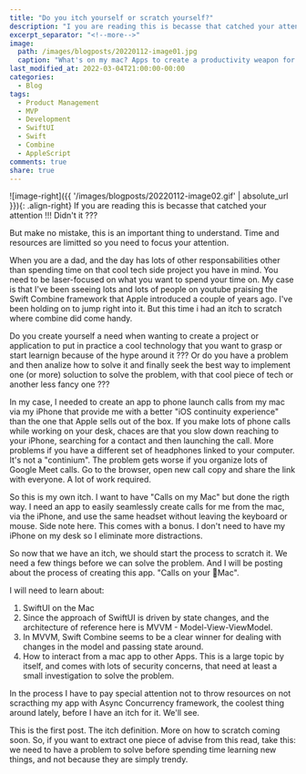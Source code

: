 ```yaml
---
title: "Do you itch yourself or scratch yourself?"
description: "I you are reading this is becasse that catched your attention !!! Didn't it ??? You need to have a problem to solve before spending time learning new things, and not because they are simply trendy."
excerpt_separator: "<!--more-->"
image: 
  path: /images/blogposts/20220112-image01.jpg
  caption: "What's on my mac? Apps to create a productivity weapon for work, and personal side-projects "
last_modified_at: 2022-03-04T21:00:00-00:00
categories:
  - Blog
tags:
  - Product Management
  - MVP
  - Development
  - SwiftUI
  - Swift
  - Combine
  - AppleScript
comments: true
share: true
---
```

![image-right]({{ '/images/blogposts/20220112-image02.gif' | absolute_url }}){: .align-right} If you are reading this is becasse that catched your attention !!! Didn't it ??? 

But make no mistake, this is an important thing to understand. Time and resources are limitted so you need to focus your attention.

When you are a dad, and the day has lots of other responsabilities other than spending time on that cool tech side project you have in mind. You need to be laser-focused on what you want to spend your time on. My case is that I've been sseeing lots and lots of people on youtube praising the Swift Combine framework that Apple introduced a couple of years ago. I've been holding on to jump right into it. But this time i had an itch to scratch where combine did come handy.

<!--more-->

Do you create yourself a need when wanting to create a project or application to put in practice a cool technology that you want to grasp or start learnign because of the hype around it ??? Or do you have a problem and then analize how to solve it and finally seek the best way to implement one (or more) soluction to solve the problem, with that cool piece of tech or another less fancy one ??? 

In my case, I needed to create an app to phone launch calls from my mac via my iPhone that provide me with a better "iOS continuity experience" than the one that Apple sells out of the box. If you make lots of phone calls while working on your desk, chaces are that you slow down reaching to your iPhone, searching for a contact and then launching the call. More problems if you have a different set of headphones linked to your computer. It's not a "continium". The problem gets worse if you organize lots of Google Meet calls. Go to the browser, open new call copy and share the link with everyone. A lot of work required.

So this is my own itch. I want to have "Calls on my Mac" but done the rigth way. I need an app to easily seamlessly create calls for me from the mac, via the iPhone, and use the same headset without leaving the keyboard or mouse. Side note here. This comes with a bonus. I don't need to have my iPhone on my desk so I eliminate more distractions.

So now that we have an itch, we should start the process to scratch it. We need a few things before we can solve the problem. And I will be posting about the process of creating this app. "Calls on your Mac". 

I will need to learn about:
1. SwiftUI on the Mac
2. Since the approach of SwiftUI is driven by state changes, and the architecture of reference here is MVVM - Model-View-ViewModel.
3. In MVVM, Swift Combine seems to be a clear winner for dealing with changes in the model and passing state around.
4. How to interact from a mac app to other Apps. This is a large topic by itself, and comes with lots of security concerns, that need at least a small investigation to solve the problem.

In the process I have to pay special attention not to throw resources on not scracthing my app with Async Concurrency framework, the coolest thing around lately, before I have an itch for it. We'll see.

This is the first post. The itch definition. More on how to scratch coming soon. So, if you want to extract one piece of advise from this read, take this: we need to have a problem to solve before spending time learning new things, and not because they are simply trendy.